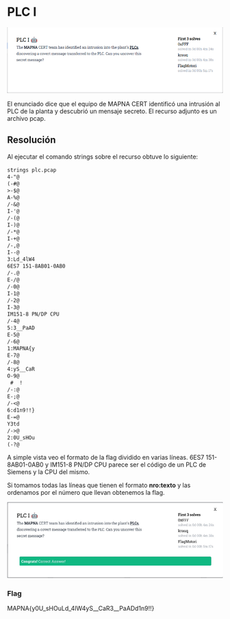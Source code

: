 # PLC I

![PLC I Clue](../images/plc1-clue.png)

El enunciado dice que el equipo de MAPNA CERT identificó una intrusión al PLC de la planta y descubrió un mensaje secreto. El recurso adjunto es un archivo pcap.

## Resolución

Al ejecutar el comando strings sobre el recurso obtuve lo siguiente:
```
strings plc.pcap
4-"@
(-#@
>-$@
A-%@
/-&@
I-'@
/-(@
I-)@
/-*@
I-+@
/-,@
I--@
3:Ld_4lW4
6ES7 151-8AB01-0AB0 
/-.@
E-/@
/-0@
I-1@
/-2@
I-3@
IM151-8 PN/DP CPU
/-4@
5:3__PaAD
E-5@
/-6@
1:MAPNA{y
E-7@
/-8@
4:yS__CaR
O-9@
 #	!
/-:@
E-;@
/-<@
6:d1n9!!}
E-=@
Y3td
/->@
2:0U_sHOu
(-?@
```

A simple vista veo el formato de la flag dividido en varias líneas. 6ES7 151-8AB01-0AB0 y IM151-8 PN/DP CPU parece ser el código de un PLC de Siemens y la CPU del mismo.

Si tomamos todas las líneas que tienen el formato **nro:texto** y las ordenamos por el número que llevan obtenemos la flag.

![PLC I Success](../images/plc1-result.png)

### Flag
MAPNA{y0U_sHOuLd_4lW4yS__CaR3__PaADd1n9!!}